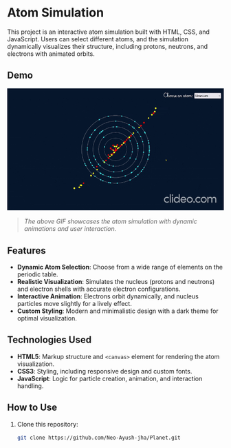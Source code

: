 # Atom Simulation

This project is an interactive atom simulation built with HTML, CSS, and JavaScript. Users can select different atoms, and the simulation dynamically visualizes their structure, including protons, neutrons, and electrons with animated orbits.

## Demo

![Atom Simulation in Action](planet.gif)

> *The above GIF showcases the atom simulation with dynamic animations and user interaction.*

## Features

- **Dynamic Atom Selection**: Choose from a wide range of elements on the periodic table.
- **Realistic Visualization**: Simulates the nucleus (protons and neutrons) and electron shells with accurate electron configurations.
- **Interactive Animation**: Electrons orbit dynamically, and nucleus particles move slightly for a lively effect.
- **Custom Styling**: Modern and minimalistic design with a dark theme for optimal visualization.

## Technologies Used

- **HTML5**: Markup structure and `<canvas>` element for rendering the atom visualization.
- **CSS3**: Styling, including responsive design and custom fonts.
- **JavaScript**: Logic for particle creation, animation, and interaction handling.

## How to Use

1. Clone this repository:
   ```bash
   git clone https://github.com/Neo-Ayush-jha/Planet.git